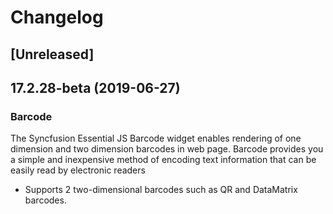 # Changelog

## [Unreleased]

## 17.2.28-beta (2019-06-27)

### Barcode

The Syncfusion Essential JS Barcode widget enables rendering of one dimension and two dimension barcodes in web page. Barcode provides you a simple and inexpensive method of encoding text information that can be easily read by electronic readers

- Supports 2 two-dimensional barcodes such as QR and DataMatrix barcodes.